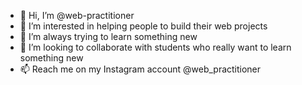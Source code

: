 - 👋 Hi, I’m @web-practitioner
- 👀 I’m interested in helping people to build their web projects
- 🌱 I’m always trying to learn something new
- 💞️ I’m looking to collaborate with students who really want to learn something new
- 📫 Reach me on my Instagram account @web_practitioner

<!---
web-practitioner/web-practitioner is a ✨ special ✨ repository because its `README.md` (this file) appears on your GitHub profile.
You can click the Preview link to take a look at your changes.
--->
